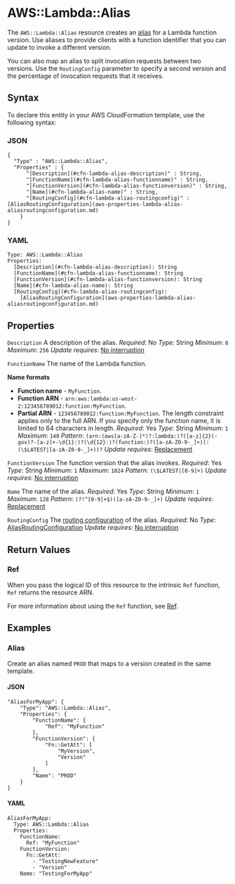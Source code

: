 # AWS::Lambda::Alias<a name="aws-resource-lambda-alias"></a>

The `AWS::Lambda::Alias` resource creates an [alias](https://docs.aws.amazon.com/lambda/latest/dg/versioning-aliases.html) for a Lambda function version\. Use aliases to provide clients with a function identifier that you can update to invoke a different version\.

You can also map an alias to split invocation requests between two versions\. Use the `RoutingConfig` parameter to specify a second version and the percentage of invocation requests that it receives\.

## Syntax<a name="aws-resource-lambda-alias-syntax"></a>

To declare this entity in your AWS CloudFormation template, use the following syntax:

### JSON<a name="aws-resource-lambda-alias-syntax.json"></a>

```
{
  "Type" : "AWS::Lambda::Alias",
  "Properties" : {
      "[Description](#cfn-lambda-alias-description)" : String,
      "[FunctionName](#cfn-lambda-alias-functionname)" : String,
      "[FunctionVersion](#cfn-lambda-alias-functionversion)" : String,
      "[Name](#cfn-lambda-alias-name)" : String,
      "[RoutingConfig](#cfn-lambda-alias-routingconfig)" : [AliasRoutingConfiguration](aws-properties-lambda-alias-aliasroutingconfiguration.md)
    }
}
```

### YAML<a name="aws-resource-lambda-alias-syntax.yaml"></a>

```
Type: AWS::Lambda::Alias
Properties:
  [Description](#cfn-lambda-alias-description): String
  [FunctionName](#cfn-lambda-alias-functionname): String
  [FunctionVersion](#cfn-lambda-alias-functionversion): String
  [Name](#cfn-lambda-alias-name): String
  [RoutingConfig](#cfn-lambda-alias-routingconfig):
    [AliasRoutingConfiguration](aws-properties-lambda-alias-aliasroutingconfiguration.md)
```

## Properties<a name="aws-resource-lambda-alias-properties"></a>

`Description`  <a name="cfn-lambda-alias-description"></a>
A description of the alias\.
*Required*: No
*Type*: String
*Minimum*: `0`
*Maximum*: `256`
*Update requires*: [No interruption](https://docs.aws.amazon.com/AWSCloudFormation/latest/UserGuide/using-cfn-updating-stacks-update-behaviors.html#update-no-interrupt)

`FunctionName`  <a name="cfn-lambda-alias-functionname"></a>
The name of the Lambda function\.

**Name formats**
+  **Function name** \- `MyFunction`\.
+  **Function ARN** \- `arn:aws:lambda:us-west-2:123456789012:function:MyFunction`\.
+  **Partial ARN** \- `123456789012:function:MyFunction`\.
The length constraint applies only to the full ARN\. If you specify only the function name, it is limited to 64 characters in length\.
*Required*: Yes
*Type*: String
*Minimum*: `1`
*Maximum*: `140`
*Pattern*: `(arn:(aws[a-zA-Z-]*)?:lambda:)?([a-z]{2}(-gov)?-[a-z]+-\d{1}:)?(\d{12}:)?(function:)?([a-zA-Z0-9-_]+)(:(\$LATEST|[a-zA-Z0-9-_]+))?`
*Update requires*: [Replacement](https://docs.aws.amazon.com/AWSCloudFormation/latest/UserGuide/using-cfn-updating-stacks-update-behaviors.html#update-replacement)

`FunctionVersion`  <a name="cfn-lambda-alias-functionversion"></a>
The function version that the alias invokes\.
*Required*: Yes
*Type*: String
*Minimum*: `1`
*Maximum*: `1024`
*Pattern*: `(\$LATEST|[0-9]+)`
*Update requires*: [No interruption](https://docs.aws.amazon.com/AWSCloudFormation/latest/UserGuide/using-cfn-updating-stacks-update-behaviors.html#update-no-interrupt)

`Name`  <a name="cfn-lambda-alias-name"></a>
The name of the alias\.
*Required*: Yes
*Type*: String
*Minimum*: `1`
*Maximum*: `128`
*Pattern*: `(?!^[0-9]+$)([a-zA-Z0-9-_]+)`
*Update requires*: [Replacement](https://docs.aws.amazon.com/AWSCloudFormation/latest/UserGuide/using-cfn-updating-stacks-update-behaviors.html#update-replacement)

`RoutingConfig`  <a name="cfn-lambda-alias-routingconfig"></a>
The [routing configuration](https://docs.aws.amazon.com/lambda/latest/dg/lambda-traffic-shifting-using-aliases.html) of the alias\.
*Required*: No
*Type*: [AliasRoutingConfiguration](aws-properties-lambda-alias-aliasroutingconfiguration.md)
*Update requires*: [No interruption](https://docs.aws.amazon.com/AWSCloudFormation/latest/UserGuide/using-cfn-updating-stacks-update-behaviors.html#update-no-interrupt)

## Return Values<a name="aws-resource-lambda-alias-return-values"></a>

### Ref<a name="aws-resource-lambda-alias-return-values-ref"></a>

 When you pass the logical ID of this resource to the intrinsic `Ref` function, `Ref` returns the resource ARN\.

For more information about using the `Ref` function, see [Ref](https://docs.aws.amazon.com/AWSCloudFormation/latest/UserGuide/intrinsic-function-reference-ref.html)\.

## Examples<a name="aws-resource-lambda-alias--examples"></a>

### Alias<a name="aws-resource-lambda-alias--examples--Alias"></a>

Create an alias named `PROD` that maps to a version created in the same template\.

#### JSON<a name="aws-resource-lambda-alias--examples--Alias--json"></a>

```
"AliasForMyApp": {
    "Type": "AWS::Lambda::Alias",
    "Properties": {
        "FunctionName": {
            "Ref": "MyFunction"
        },
        "FunctionVersion": {
            "Fn::GetAtt": [
                "MyVersion",
                "Version"
            ]
        },
        "Name": "PROD"
    }
}
```

#### YAML<a name="aws-resource-lambda-alias--examples--Alias--yaml"></a>

```
AliasForMyApp:
  Type: AWS::Lambda::Alias
  Properties:
    FunctionName:
      Ref: "MyFunction"
    FunctionVersion:
      Fn::GetAtt:
        - "TestingNewFeature"
        - "Version"
    Name: "TestingForMyApp"
```
